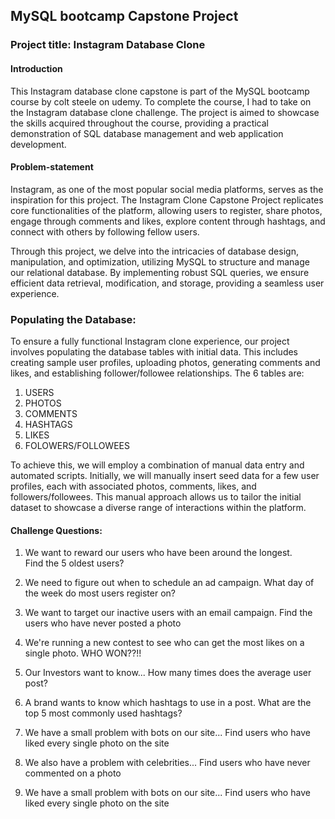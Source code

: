 ## MySQL bootcamp Capstone Project

### Project title: Instagram Database Clone

#### Introduction 

This Instagram database clone capstone is part of the MySQL bootcamp course by colt steele on udemy. To complete the course, I had to take on the Instagram database clone challenge. The project is aimed to showcase the skills acquired throughout the course, providing a practical demonstration of SQL database management and web application development.


#### Problem-statement 

Instagram, as one of the most popular social media platforms, serves as the inspiration for this project. The Instagram Clone Capstone Project replicates core functionalities of the platform, allowing users to register, share photos, engage through comments and likes, explore content through hashtags, and connect with others by following fellow users.

Through this project, we delve into the intricacies of database design, manipulation, and optimization, utilizing MySQL to structure and manage our relational database. By implementing robust SQL queries, we ensure efficient data retrieval, modification, and storage, providing a seamless user experience.


### Populating the Database:

To ensure a fully functional Instagram clone experience, our project involves populating the database tables with initial data. This includes creating sample user profiles, uploading photos, generating comments and likes, and establishing follower/followee relationships. The 6 tables are:

1. USERS
2. PHOTOS
3. COMMENTS
4. HASHTAGS
5. LIKES
6. FOLOWERS/FOLLOWEES

To achieve this, we will employ a combination of manual data entry and automated scripts. Initially, we will manually insert seed data for a few user profiles, each with associated photos, comments, likes, and followers/followees. This manual approach allows us to tailor the initial dataset to showcase a diverse range of interactions within the platform.


#### Challenge Questions:

1. We want to reward our users who have been around the longest.  
Find the 5 oldest users?

2.  We need to figure out when to schedule an ad campaign. 
What day of the week do most users register on?

3. We want to target our inactive users with an email campaign. 
Find the users who have never posted a photo

4. We're running a new contest to see who can get the most likes on a single photo.
WHO WON??!!

5.  Our Investors want to know... 
How many times does the average user post?

6.  A brand wants to know which hashtags to use in a post. 
What are the top 5 most commonly used hashtags?

7. We have a small problem with bots on our site...
Find users who have liked every single photo on the site

 8. We also have a problem with celebrities...
Find users who have never commented on a photo

 9.  We have a small problem with bots on our site...
Find users who have liked every single photo on the site

